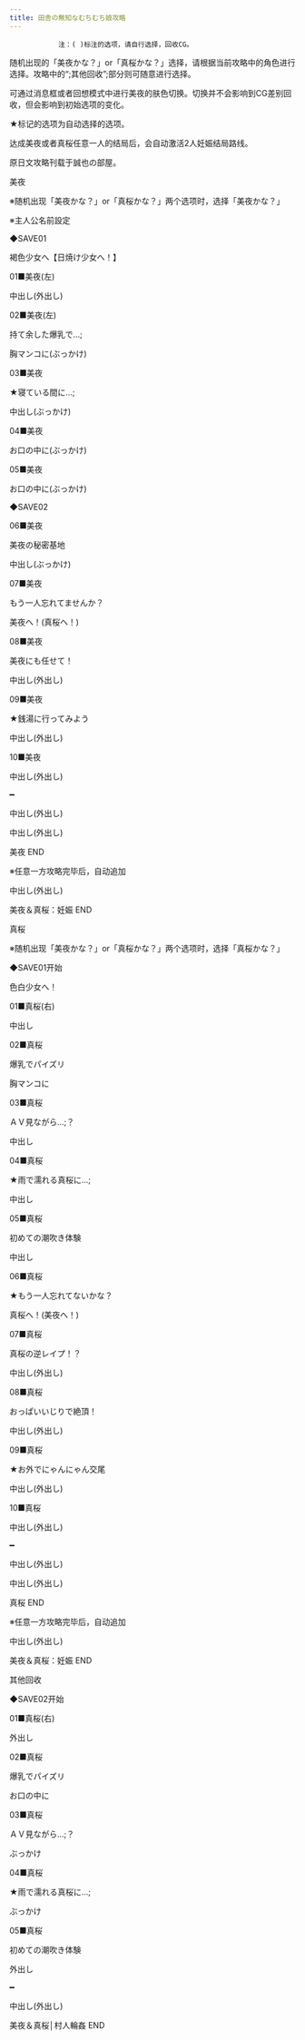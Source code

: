 ```yaml
---
title: 田舎の無知なむちむち娘攻略
---
```


                注：( )标注的选项，请自行选择，回收CG。

随机出现的「美夜かな？」or「真桜かな？」选择，请根据当前攻略中的角色进行选择。攻略中的“;其他回收”;部分则可随意进行选择。

可通过消息框或者回想模式中进行美夜的肤色切换。切换并不会影响到CG差别回收，但会影响到初始选项的变化。

★标记的选项为自动选择的选项。

达成美夜或者真桜任意一人的结局后，会自动激活2人妊娠结局路线。

原日文攻略刊载于誠也の部屋。



美夜



※随机出现「美夜かな？」or「真桜かな？」两个选项时，选择「美夜かな？」



※主人公名前設定

◆SAVE01

褐色少女へ【日焼け少女へ！】

01■美夜(左)

中出し(外出し)

02■美夜(左)

持て余した爆乳で…;

胸マンコに(ぶっかけ)

03■美夜

★寝ている間に…;

中出し(ぶっかけ)

04■美夜

お口の中に(ぶっかけ)

05■美夜

お口の中に(ぶっかけ)

◆SAVE02

06■美夜

美夜の秘密基地

中出し(ぶっかけ)

07■美夜

もう一人忘れてませんか？

美夜へ！(真桜へ！)

08■美夜

美夜にも任せて！

中出し(外出し)

09■美夜

★銭湯に行ってみよう

中出し(外出し)

10■美夜

中出し(外出し)

━

中出し(外出し)

中出し(外出し)



美夜 END



※任意一方攻略完毕后，自动追加



中出し(外出し)

美夜＆真桜：妊娠 END



真桜



※随机出现「美夜かな？」or「真桜かな？」两个选项时，选择「真桜かな？」



◆SAVE01开始

色白少女へ！

01■真桜(右)

中出し

02■真桜

爆乳でパイズリ

胸マンコに

03■真桜

ＡＶ見ながら…;？

中出し

04■真桜

★雨で濡れる真桜に…;

中出し

05■真桜

初めての潮吹き体験

中出し

06■真桜

★もう一人忘れてないかな？

真桜へ！(美夜へ！)

07■真桜

真桜の逆レイプ！？

中出し(外出し)

08■真桜

おっぱいいじりで絶頂！

中出し(外出し)

09■真桜

★お外でにゃんにゃん交尾

中出し(外出し)

10■真桜

中出し(外出し)

━

中出し(外出し)

中出し(外出し)



真桜 END



※任意一方攻略完毕后，自动追加

中出し(外出し)



美夜＆真桜：妊娠 END



其他回收



◆SAVE02开始

01■真桜(右)

外出し

02■真桜

爆乳でパイズリ

お口の中に

03■真桜

ＡＶ見ながら…;？

ぶっかけ

04■真桜

★雨で濡れる真桜に…;

ぶっかけ

05■真桜

初めての潮吹き体験

外出し

━

中出し(外出し)



美夜＆真桜│村人輪姦 END


              
